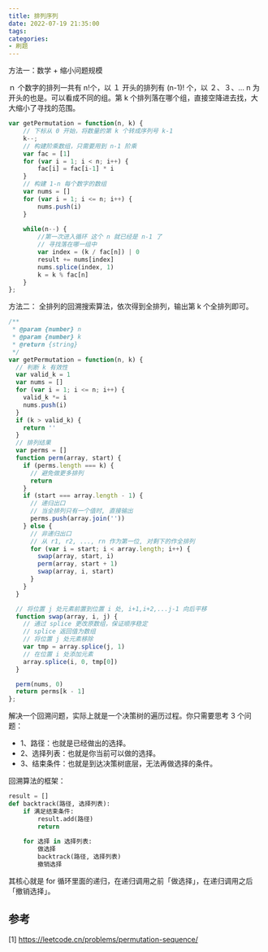 ```yaml
---
title: 排列序列
date: 2022-07-19 21:35:00
tags:
categories:
- 刷题
---
```


方法一：数学 + 缩小问题规模

ｎ 个数字的排列一共有 n!个，以 １ 开头的排列有 (n-1)! 个，以 ２、３、... n 为开头的也是。可以看成不同的组。第 k 个排列落在哪个组，直接空降进去找，大大缩小了寻找的范围。
```javascript
var getPermutation = function(n, k) {
    // 下标从 0 开始，将数量的第 k 个转成序列号 k-1
    k--;
    // 构建阶乘数组，只需要用到 n-1 阶乘
    var fac = [1]
    for (var i = 1; i < n; i++) {
        fac[i] = fac[i-1] * i
    }
    // 构建 1-n 每个数字的数组
    var nums = []
    for (var i = 1; i <= n; i++) {
        nums.push(i)
    }
    
    while(n--) {
        //第一次进入循环 这个 n 就已经是 n-1 了
        // 寻找落在哪一组中
        var index = (k / fac[n]) | 0
        result += nums[index]
        nums.splice(index, 1)
        k = k % fac[n]
    }
};
```

方法二： 全排列的回溯搜索算法，依次得到全排列，输出第 k 个全排列即可。

```javascript
/**
 * @param {number} n
 * @param {number} k
 * @return {string}
 */
var getPermutation = function(n, k) {
  // 判断 k 有效性
  var valid_k = 1
  var nums = []
  for (var i = 1; i <= n; i++) {
    valid_k *= i
    nums.push(i)
  }
  if (k > valid_k) {
    return ''
  }
  // 排列结果
  var perms = []
  function perm(array, start) {
    if (perms.length === k) {
      // 避免做更多排列
      return
    }
    if (start === array.length - 1) {
      // 递归出口
      // 当全排列只有一个值时, 直接输出
      perms.push(array.join(''))
    } else {
      // 非递归出口
      // 从 r1, r2, ..., rn 作为第一位, 对剩下的作全排列
      for (var i = start; i < array.length; i++) {
        swap(array, start, i)
        perm(array, start + 1)
        swap(array, i, start)
      }
    }
  }

  // 将位置 j 处元素前置到位置 i 处, i+1,i+2,...j-1 向后平移
  function swap(array, i, j) {
    // 通过 splice 更改原数组，保证顺序稳定
    // splice 返回值为数组
    // 将位置 j 处元素移除
    var tmp = array.splice(j, 1)
    // 在位置 i 处添加元素
    array.splice(i, 0, tmp[0])
  }

  perm(nums, 0)
  return perms[k - 1]
};
```

解决一个回溯问题，实际上就是一个决策树的遍历过程。你只需要思考 3 个问题：
- 1、路径：也就是已经做出的选择。
- 2、选择列表：也就是你当前可以做的选择。
- 3、结束条件：也就是到达决策树底层，无法再做选择的条件。

回溯算法的框架：
```python
result = []
def backtrack(路径, 选择列表):
    if 满足结束条件:
        result.add(路径)
        return
 
    for 选择 in 选择列表:
        做选择
        backtrack(路径, 选择列表)
        撤销选择
```

其核心就是 for 循环里面的递归，在递归调用之前「做选择」，在递归调用之后「撤销选择」。


## 参考
[1] https://leetcode.cn/problems/permutation-sequence/

